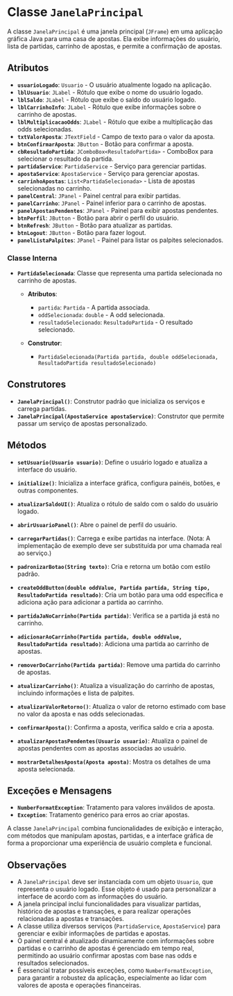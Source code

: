 # Classe `JanelaPrincipal`

A classe `JanelaPrincipal` é uma janela principal (`JFrame`) em uma aplicação gráfica Java para uma casa de apostas. Ela exibe informações do usuário, lista de partidas, carrinho de apostas, e permite a confirmação de apostas. 

## Atributos

- **`usuarioLogado`**: `Usuario` - O usuário atualmente logado na aplicação.
- **`lblUsuario`**: `JLabel` - Rótulo que exibe o nome do usuário logado.
- **`lblSaldo`**: `JLabel` - Rótulo que exibe o saldo do usuário logado.
- **`lblCarrinhoInfo`**: `JLabel` - Rótulo que exibe informações sobre o carrinho de apostas.
- **`lblMultiplicacaoOdds`**: `JLabel` - Rótulo que exibe a multiplicação das odds selecionadas.
- **`txtValorAposta`**: `JTextField` - Campo de texto para o valor da aposta.
- **`btnConfirmarAposta`**: `JButton` - Botão para confirmar a aposta.
- **`cbResultadoPartida`**: `JComboBox<ResultadoPartida>` - ComboBox para selecionar o resultado da partida.
- **`partidaService`**: `PartidaService` - Serviço para gerenciar partidas.
- **`apostaService`**: `ApostaService` - Serviço para gerenciar apostas.
- **`carrinhoApostas`**: `List<PartidaSelecionada>` - Lista de apostas selecionadas no carrinho.
- **`panelCentral`**: `JPanel` - Painel central para exibir partidas.
- **`panelCarrinho`**: `JPanel` - Painel inferior para o carrinho de apostas.
- **`panelApostasPendentes`**: `JPanel` - Painel para exibir apostas pendentes.
- **`btnPerfil`**: `JButton` - Botão para abrir o perfil do usuário.
- **`btnRefresh`**: `JButton` - Botão para atualizar as partidas.
- **`btnLogout`**: `JButton` - Botão para fazer logout.
- **`panelListaPalpites`**: `JPanel` - Painel para listar os palpites selecionados.

### Classe Interna

- **`PartidaSelecionada`**: Classe que representa uma partida selecionada no carrinho de apostas.

  - **Atributos**:
    - `partida`: `Partida` - A partida associada.
    - `oddSelecionada`: `double` - A odd selecionada.
    - `resultadoSelecionado`: `ResultadoPartida` - O resultado selecionado.

  - **Construtor**:
    - `PartidaSelecionada(Partida partida, double oddSelecionada, ResultadoPartida resultadoSelecionado)`

## Construtores

- **`JanelaPrincipal()`**: Construtor padrão que inicializa os serviços e carrega partidas.
- **`JanelaPrincipal(ApostaService apostaService)`**: Construtor que permite passar um serviço de apostas personalizado.

## Métodos

- **`setUsuario(Usuario usuario)`**: Define o usuário logado e atualiza a interface do usuário.

- **`initialize()`**: Inicializa a interface gráfica, configura painéis, botões, e outras componentes.

- **`atualizarSaldoUI()`**: Atualiza o rótulo de saldo com o saldo do usuário logado.

- **`abrirUsuarioPanel()`**: Abre o painel de perfil do usuário.

- **`carregarPartidas()`**: Carrega e exibe partidas na interface. (Nota: A implementação de exemplo deve ser substituída por uma chamada real ao serviço.)

- **`padronizarBotao(String texto)`**: Cria e retorna um botão com estilo padrão.

- **`createOddButton(double oddValue, Partida partida, String tipo, ResultadoPartida resultado)`**: Cria um botão para uma odd específica e adiciona ação para adicionar a partida ao carrinho.

- **`partidaJaNoCarrinho(Partida partida)`**: Verifica se a partida já está no carrinho.

- **`adicionarAoCarrinho(Partida partida, double oddValue, ResultadoPartida resultado)`**: Adiciona uma partida ao carrinho de apostas.

- **`removerDoCarrinho(Partida partida)`**: Remove uma partida do carrinho de apostas.

- **`atualizarCarrinho()`**: Atualiza a visualização do carrinho de apostas, incluindo informações e lista de palpites.

- **`atualizarValorRetorno()`**: Atualiza o valor de retorno estimado com base no valor da aposta e nas odds selecionadas.

- **`confirmarAposta()`**: Confirma a aposta, verifica saldo e cria a aposta.

- **`atualizarApostasPendentes(Usuario usuario)`**: Atualiza o painel de apostas pendentes com as apostas associadas ao usuário.

- **`mostrarDetalhesAposta(Aposta aposta)`**: Mostra os detalhes de uma aposta selecionada.

## Exceções e Mensagens

- **`NumberFormatException`**: Tratamento para valores inválidos de aposta.
- **`Exception`**: Tratamento genérico para erros ao criar apostas.

A classe `JanelaPrincipal` combina funcionalidades de exibição e interação, com métodos que manipulam apostas, partidas, e a interface gráfica de forma a proporcionar uma experiência de usuário completa e funcional.

## Observações

- A `JanelaPrincipal` deve ser instanciada com um objeto `Usuario`, que representa o usuário logado. Esse objeto é usado para personalizar a interface de acordo com as informações do usuário.
- A janela principal inclui funcionalidades para visualizar partidas, histórico de apostas e transações, e para realizar operações relacionadas a apostas e transações.
- A classe utiliza diversos serviços (`PartidaService`, `ApostaService`) para gerenciar e exibir informações de partidas e apostas.
- O painel central é atualizado dinamicamente com informações sobre partidas e o carrinho de apostas é gerenciado em tempo real, permitindo ao usuário confirmar apostas com base nas odds e resultados selecionados.
- É essencial tratar possíveis exceções, como `NumberFormatException`, para garantir a robustez da aplicação, especialmente ao lidar com valores de aposta e operações financeiras.
